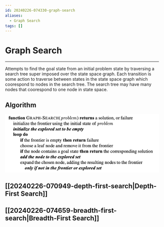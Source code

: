 ```yaml
---
id: 20240226-074330-graph-search
aliases:
  - Graph Search
tags: []
---
```


# Graph Search

---
Attempts to find the goal state from an initial problem state by traversing a search tree super imposed over the state space graph. Each transition is some action to traverse between states in the state space graph which coorespond to nodes in the search tree. The search tree may have many nodes that coorespond to one node in state space.

## Algorithm

![graph-search.png](assets/imgs/graph-search.png)

## [[20240226-070949-depth-first-search|Depth-First Search]]

## [[20240226-074659-breadth-first-search|Breadth-First Search]]
<!-- markdownlint-disable-file MD013 -->
<!-- markdownlint-disable-file MD025 -->
